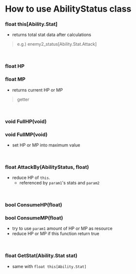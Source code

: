 # How to use AbilityStatus class

### float this[Ability.Stat]
- returns total stat data after calculations
> e.g.) enemy2_status[Ability.Stat.Attack]
</br>

### float HP
### float MP
- returns current HP or MP
> getter
</br>

### void FullHP(void)
### void FullMP(void)
- set HP or MP into maximum value
</br>

### float AttackBy(AbilityStatus, float)
- reduce HP of `this`.
  - referenced by `param1`'s stats and `param2`    
</br>

### bool ConsumeHP(float) 
### bool ConsumeMP(float)
- try to use `param1` amount of HP or MP as resource
- reduce HP or MP if this function return true
</br>

### float GetStat(Ability.Stat stat)
- same with `float this[Ability.Stat]`
</br>
